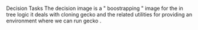 #
Decision
Tasks
The
decision
image
is
a
"
boostrapping
"
image
for
the
in
tree
logic
it
deals
with
cloning
gecko
and
the
related
utilities
for
providing
an
environment
where
we
can
run
gecko
.
